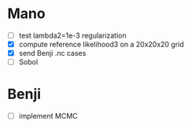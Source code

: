 # Mano
- [ ] test lambda2=1e-3 regularization
- [X] compute reference likelihood3 on a 20x20x20 grid
- [X] send Benji .nc cases
- [ ] Sobol

# Benji
- [ ] implement MCMC
